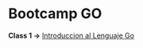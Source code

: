 # Bootcamp GO
<b>Class 1  -></b> <a href="https://github.com/JuanDRojasC/Bootcamp-GO/tree/master/C1-GoBases-TM">Introduccion al Lenguaje Go</a>
